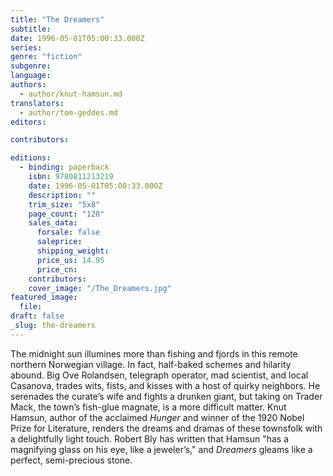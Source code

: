 ```yaml
---
title: "The Dreamers"
subtitle:
date: 1996-05-01T05:00:33.000Z
series:
genre: "fiction"
subgenre:
language:
authors:
  - author/knut-hamsun.md
translators:
  - author/tom-geddes.md
editors:

contributors:

editions:
  - binding: paperback
    isbn: 9780811213219
    date: 1996-05-01T05:00:33.000Z
    description: ""
    trim_size: "5x8"
    page_count: "128"
    sales_data:
      forsale: false
      saleprice:
      shipping_weight:
      price_us: 14.95
      price_cn:
    contributors:
    cover_image: "/The_Dreamers.jpg"
featured_image:
  file:
draft: false
_slug: the-dreamers
---
```


The midnight sun illumines more than fishing and fjords in this remote northern Norwegian village. In fact, half-baked schemes and hilarity abound. Big Ove Rolandsen, telegraph operator, mad scientist, and local Casanova, trades wits, fists, and kisses with a host of quirky neighbors. He serenades the curate’s wife and fights a drunken giant, but taking on Trader Mack, the town’s fish-glue magnate, is a more difficult matter. Knut Hamsun, author of the acclaimed _Hunger_ and winner of the 1920 Nobel Prize for Literature, renders the dreams and dramas of these townsfolk with a delightfully light touch. Robert Bly has written that Hamsun "has a magnifying glass on his eye, like a jeweler’s," and _Dreamers_ gleams like a perfect, semi-precious stone.

